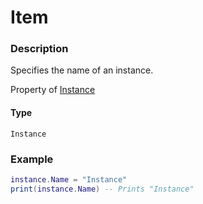 # Item

### Description

Specifies the name of an instance.

Property of [Instance](/classes/Instance/)

#### Type

`Instance`

### Example

```lua
instance.Name = "Instance"
print(instance.Name) -- Prints "Instance"
```
